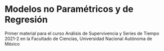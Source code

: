 # Modelos no Paramétricos y de Regresión
Primer material para el curso Análisis de Supervivencia y Series de Tiempo 2021-2 en la Facultado de Ciencias, Universidad Nacional Autónoma de México
